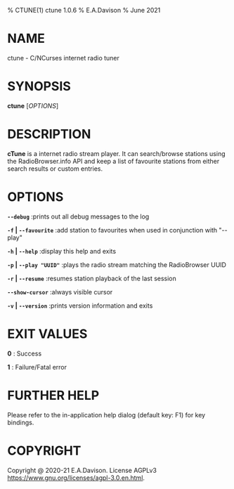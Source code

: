 % CTUNE(1) ctune 1.0.6
% E.A.Davison
% June 2021

# NAME

ctune - C/NCurses internet radio tuner

# SYNOPSIS

**ctune** [*OPTIONS*]

# DESCRIPTION

**cTune** is a internet radio stream player. It can search/browse stations using the RadioBrowser.info API and keep a list of favourite stations from either search results or custom entries. 

# OPTIONS

**`--debug`**
:prints out all debug messages to the log

**`-f` | `--favourite`**
:add station to favourites when used in conjunction with "--play"

**`-h` | `--help`**
:display this help and exits

**`-p` | `--play "UUID"`**
:plays the radio stream matching the RadioBrowser UUID

**`-r` | `--resume`**
:resumes station playback of the last session

**`--show-cursor`**
:always visible cursor

**`-v` | `--version`**
:prints version information and exits

# EXIT VALUES

**0**
: Success

**1**
: Failure/Fatal error

# FURTHER HELP

Please refer to the in-application help dialog (default key: F1) for key bindings.

# COPYRIGHT

Copyright @ 2020-21 E.A.Davison. License AGPLv3 <https://www.gnu.org/licenses/agpl-3.0.en.html>.